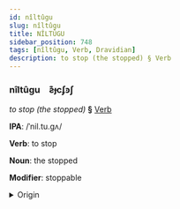 ```yaml
---
id: nîltûgu
slug: nîltûgu
title: NÎLTÛGU
sidebar_position: 748
tags: [nîltûgu, Verb, Dravidian]
description: to stop (the stopped) § Verb
---
```


### nîltûgu&emsp;<span kind="abugida">ƨ͊ɟcʄꜿʃ</span>

*to stop (the stopped)* **§** [Verb](../../tags/Verb)

**IPA**: /ˈnil.tu.gʌ/

**Verb**: to stop

**Noun**: the stopped

**Modifier**: stoppable

<details>
    <summary>Origin</summary>
    Malayalam നിർത്തുക niṟttuka /n̪irt̪t̪uɡɐ/<br/>
    <em>Dravidian Language Family</em>
</details>